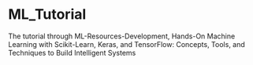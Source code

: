 # ML_Tutorial
The tutorial through ML-Resources-Development, Hands-On Machine Learning with Scikit-Learn, Keras, and TensorFlow: Concepts, Tools, and Techniques to Build Intelligent Systems
